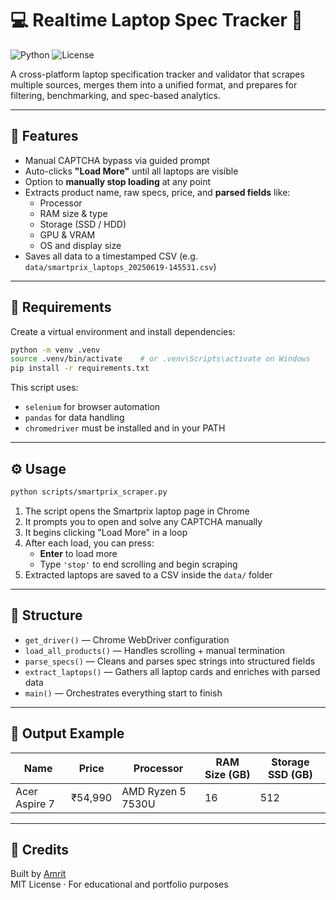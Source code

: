 # 💻 Realtime Laptop Spec Tracker 🚀

![Python](https://img.shields.io/badge/python-3.11-blue)
![License](https://img.shields.io/badge/license-MIT-green)

A cross-platform laptop specification tracker and validator that scrapes multiple sources, merges them into a unified format, and prepares for filtering, benchmarking, and spec-based analytics.

---

## 🚀 Features

- Manual CAPTCHA bypass via guided prompt  
- Auto-clicks **"Load More"** until all laptops are visible  
- Option to **manually stop loading** at any point  
- Extracts product name, raw specs, price, and **parsed fields** like:
  - Processor
  - RAM size & type
  - Storage (SSD / HDD)
  - GPU & VRAM
  - OS and display size  
- Saves all data to a timestamped CSV (e.g. `data/smartprix_laptops_20250619-145531.csv`)

---

## 🧰 Requirements

Create a virtual environment and install dependencies:

```bash
python -m venv .venv
source .venv/bin/activate    # or .venv\Scripts\activate on Windows
pip install -r requirements.txt
```

This script uses:
- `selenium` for browser automation
- `pandas` for data handling
- `chromedriver` must be installed and in your PATH

---

## ⚙️ Usage

```bash
python scripts/smartprix_scraper.py
```

1. The script opens the Smartprix laptop page in Chrome  
2. It prompts you to open and solve any CAPTCHA manually  
3. It begins clicking "Load More" in a loop  
4. After each load, you can press:
   - **Enter** to load more
   - Type `'stop'` to end scrolling and begin scraping  
5. Extracted laptops are saved to a CSV inside the `data/` folder

---

## 🧠 Structure

- `get_driver()` — Chrome WebDriver configuration  
- `load_all_products()` — Handles scrolling + manual termination  
- `parse_specs()` — Cleans and parses spec strings into structured fields  
- `extract_laptops()` — Gathers all laptop cards and enriches with parsed data  
- `main()` — Orchestrates everything start to finish  

---

## 📁 Output Example

| Name           | Price     | Processor         | RAM Size (GB) | Storage SSD (GB) |
|----------------|-----------|-------------------|----------------|-------------------|
| Acer Aspire 7  | ₹54,990   | AMD Ryzen 5 7530U | 16             | 512               |

---

## 🙌 Credits

Built by [Amrit](https://github.com/your-username)  
MIT License · For educational and portfolio purposes